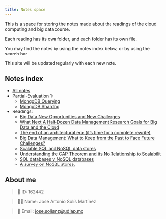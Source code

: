 ```yaml
---
title: Notes space
---
```

This is a space for storing the notes made about the readings of the cloud computing and big data course.

Each reading has its own folder, and each folder has its own file.

You may find the notes by using the notes index below, or by using the search bar.

This site will be updated regularly with each new note.

## Notes index

* [All notes](/notes)
* Partial-Evaluation 1:
    * [MongoDB Querying](/notes/Hands-On-1-MongoDB-Querying.pdf)
    * [MongoDB Sharding](/notes/Hands-On-1-MongoDB-Sharding.pdf)
* Readings:
    * [Big Data New Opportunities and New Challenges](/notes/Big%20Data%20New%20Opportunities%20and%20New%20Challenges/Big%20Data%20New%20Opportunities%20and%20New%20Challenges.md)
    * [What Next A Half-Dozen Data Management Research Goals for Big Data and the Cloud](/notes/What%20Next%20A%20Half-Dozen%20Data%20Management%20Research%20Goals%20for%20Big%20Data%20and%20the%20Cloud/What%20Next%20A%20Half-Dozen%20Data%20Management%20Research%20Goals%20for%20Big%20Data%20and%20the%20Cloud.md)
    * [The end of an architectural era: (it’s time for a complete rewrite)](/notes/Big%20Data%20New%20Opportunities%20and%20New%20Challenges/Big%20Data%20New%20Opportunities%20and%20New%20Challenges.md)
    * [Big Data Management: What to Keep from the Past to Face Future Challenges?](/notes/What%20Next%20A%20Half-Dozen%20Data%20Management%20Research%20Goals%20for%20Big%20Data%20and%20the%20Cloud/What%20Next%20A%20Half-Dozen%20Data%20Management%20Research%20Goals%20for%20Big%20Data%20and%20the%20Cloud.md)
    * [Scalable SQL and NoSQL data stores](/notes/Big%20Data%20New%20Opportunities%20and%20New%20Challenges/Big%20Data%20New%20Opportunities%20and%20New%20Challenges.md)
    * [Understanding the CAP Theorem and its No Relationship to Scalabilit](/notes/What%20Next%20A%20Half-Dozen%20Data%20Management%20Research%20Goals%20for%20Big%20Data%20and%20the%20Cloud/What%20Next%20A%20Half-Dozen%20Data%20Management%20Research%20Goals%20for%20Big%20Data%20and%20the%20Cloud.md)
    * [SQL databases v. NoSQL databases](/notes/Big%20Data%20New%20Opportunities%20and%20New%20Challenges/Big%20Data%20New%20Opportunities%20and%20New%20Challenges.md)
    * [A survey on NoSQL stores.](/notes/What%20Next%20A%20Half-Dozen%20Data%20Management%20Research%20Goals%20for%20Big%20Data%20and%20the%20Cloud/What%20Next%20A%20Half-Dozen%20Data%20Management%20Research%20Goals%20for%20Big%20Data%20and%20the%20Cloud.md)


## About me

> 🔢 ID: 162442

> 👨‍💻 Name: José Antonio Solís Martínez

> 📧 Email: jose.solismz@udlap.mx